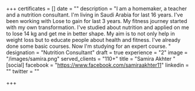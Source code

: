 +++
certificates = []
date = ""
description = "I am a homemaker, a teacher and a nutrition consultant. I'm living in Saudi Arabia for last 16 years. I've been working with Lose to gain for last 3 years. My fitness journey started with my own transformation. I've studied about nutrition and applied on me to lose 14 kg and get me in better shape. My aim is to not only help in weight loss but to educate people about health and fitness. I've already done some basic courses. Now I'm studying for an expert course. "
designation = "Nutrition Consultant"
draft = true
experience = "2"
image = "/images/samira.png"
served_clients = "110+"
title = "Samira Akhter "
[social]
facebook = "https://www.facebook.com/samiraakhter11"
linkedin = ""
twitter = ""

+++
